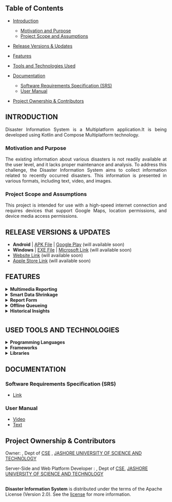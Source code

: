 
<!--
The order of the content is important.
After Feature the User Manual is placed.
Put less important thing(for user) at the end.

The abbreviation SRS might not be immediately clear to all readers. Consider renaming this to Software Requirements Specification (SRS) for clarity

- Use capital letter among all the heading
- No dot(.) on bullet points text


-->
## Table of Contents

- [Introduction](#introduction)
  - [Motivation and Purpose](#motivation-and-purpose)
  - [Project Scope and Assumptions](#project-scope-and-assumptions)
  
- [Release Versions & Updates]()

- [Features](#features)

- [Tools and Technologies Used](#used-tools-and-technologies)

- [Documentation](#documentation)
  - [Software Requirements Specification (SRS)](#software-requirements-specification-srs)
  - [User Manual](#user-manual)

- [Project Ownership & Contributors](#project-ownership--contributors)


<!--
Section: Introduction 
this section should contain:
What the project does.
why the project is unique.
Why KMP and CMP is used(Technical Description)
Project Scope Clarity:
-explain how this information benefits the user or stakeholders would strengthen this section.

-->
## INTRODUCTION

<!---
Briefly describe what the problem it solve 
-->
<p align=" justify" >
 Disaster Information System is a  Multiplatform application.It is being developed using Kotlin and Compose Multiplatform technology.
</p>

### Motivation and Purpose
<p align=" justify" >
The existing information about various disasters is not readily available at the user level, and it lacks proper maintenance and analysis. To address this challenge, the Disaster Information System aims to collect information related to recently occurred disasters. This information is presented in various formats, including text, video, and images.
</p>

### Project Scope and Assumptions
<p align=" justify" >
This project is intended for use with a high-speed internet connection and requires devices that support Google Maps, location permissions, and device media access permissions.
</p>

<!-- Sections Release Version -->

## RELEASE VERSIONS &  UPDATES

- **Android** | [APK File]() | [Google Play](https://develop) (will available soon)
- **Windows** | [EXE File]() | [Microsoft Link](https://develop) (will available soon)
- [Website Link](https://develop) (will available soon)
- [Apple Store Link](https://develop) (will available soon)





<!-- Feature Section Starts-->
## FEATURES 

<details>
  <summary><strong>Multimedia Reporting</strong></summary>

- Users have the ability to upload photos and videos directly from their device’s gallery to report disaster events

</details>
<details>
  <summary><strong>Smart Data Shrinkage </strong></summary>

- Multimedia files with disproportionately large sizes relative to their duration will be automatically compressed before transmission to the server

</details>


<details>
  <summary><strong>Report Form</strong></summary>

- A detailed submission form that collects essential information about the disaster, including the location, a description, the start date and time, and the end date and time of the disaster

</details>


<details>
  <summary><strong>Offline Queueing</strong></summary>

  - Enables users to collect and complete report details even when offline.The information will be  stored locally and automatically uploaded once an internet connection becomes available.

</details>


<details>
  <summary><strong>Historical Insights</strong></summary>

  - Have the capability to explore historical disaster data through visual graphs. This feature offers valuable insights into the frequency, geographical distribution, and severity of past disasters
</details>




#   <!-- Empty heading for new horizontal line -->

<!-- New section -->
<!-- Section : Tools and Technologies-->

## USED TOOLS AND TECHNOLOGIES 

<details> <summary><strong>Programming Languages</strong></summary>

- [**Kotlin**](https://kotlinlang.org/)
    - Used for development 
    - For Gradle build scripts

</details>

<details> <summary><strong>Frameworks</strong></summary>

- [**Android SDK**](https://www.android.com/)
    - Used to build native Android applications
- [**Google Map SDK**](https://developers.google.com/maps/documentation/android-sdk/maps-compose)
    - Enables selection of disaster occurrence locations
- [**Jetpack Compose**](https://developer.android.com/jetpack/compose)
    - To  access to Android-specific UI components, including Google Maps, permissions handling, and media picker

- [**Compose Multiplatform**](https://www.jetbrains.com/lp/compose-multiplatform/)
    - To developer common UI  that can be shared across multiple platforms

- [**Kotlin Multiplatform**](https://kotlinlang.org/docs/multiplatform.html)
    - To sharing of business logic across different platforms


</details>

<details> <summary><strong>Libraries</strong></summary>

- [**WorkManager**](https://developer.android.com/develop/background-work/background-tasks/persistent/getting-started)
    - Utilized for long-running background tasks, such as sending media in the background and media size compression
- [**Accompanist**](https://github.com/google/accompanist)
    - Handles permissions management, including location access and notification permissions
- [**Navigation component**](https://developer.android.com/jetpack/compose/navigation)
    - Manages navigation within   the Android platform.
- [**Ktor Client** and **OKHttp**](https://ktor.io/docs/getting-started-ktor-client.html)
    - Integrated for communication to server via REST APIs
- [**Material 3 Design system**](https://m3.material.io/)
    - Utilized for predefined UI components and custom theming

</details> </details>





<!-- New section -->
<!-- Section :DOCUMENTATION -->
## DOCUMENTATION

 ### Software Requirements Specification (SRS)
- [Link](https://)
### User Manual
 - [Video](https://ktor.io/)
 - [Text](documentation)

</details>
<!-- New section -->
<!-- Ending section-->

## Project Ownership & Contributors
Owner: [](https://just.edu.bd/t/mahedihasan), Dept of [CSE]()   , [JASHORE UNIVERSITY OF SCIENCE AND TECHNOLOGY](https://just.edu.bd/)

Server-Side and  Web Platform Developer : [](), Dept of [CSE](), [JASHORE UNIVERSITY OF SCIENCE AND TECHNOLOGY](https://just.edu.bd/)



##
**Disaster Information System** is distributed under the terms of the Apache License (Version 2.0). See the [license](LICENSE) for more information.

